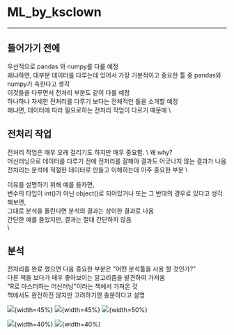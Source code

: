 # ML_by_ksclown

---

## 들어가기 전에
우선적으로 pandas 와 numpy를 다룰 예정 \
왜냐하면, 대부분 데이터를 다루는데 있어서 가장 기본적이고 중요한 툴 중 pandas와 numpy가 속한다고 생각 \
이것들을 다루면서 전처리 부분도 같이 다룰 예정\
하나하나 자세한 전처리를 다루기 보다는 전체적인 틀을 소개할 예정\
왜냐면, 데이터에 따라 필요로하는 전처리 작업이 다르기 때문에
\
## 전처리 작업
전처리 작업은 매우 오래 걸리기도 하지만 매우 중요함. \ 
왜 why? \
머신러닝으로 데이터를 다루기 전에 전처리를 잘해야 결과도 어긋나지 않는 결과가 나옴 \
전처리는 분석에 적절한 데이터로 만들고 이해하는데 아주 중요한 부분 \

이유를 설명하기 위해 예를 들자면, \
변수의 타입이 int()가 아닌 object()로 되어있거나 또는 그 반대의 경우로 있다고 생각해보면, \
그대로 분석을 돌린다면 분석의 결과는 상이한 결과로 나옴 \
간단한 예를 들었지만, 결과는 절대 간단하지 않음 \
\
## 분석
전처리를 완료 했으면 다음 중요한 부분은 "어떤 분석툴을 사용 할 것인가?" \
다른 책을 보다가 매우 좋아보이는 알고리즘을 발견하여 가져옴\
"R로 마스터하는 머신러닝"이라는 책에서 가져온 것 \
책에서도 완전하진 않지만 고려하기엔 충분하다고 설명

![](img/Algorithm1.PNG){width=45%}
![](img/Algorithm2.PNG){width=45%}
![](img/Algorithm3.PNG){width=50%}


![](img/Algorithm4.PNG){width=40%}
![](img/Algorithm5.PNG){width=40%}